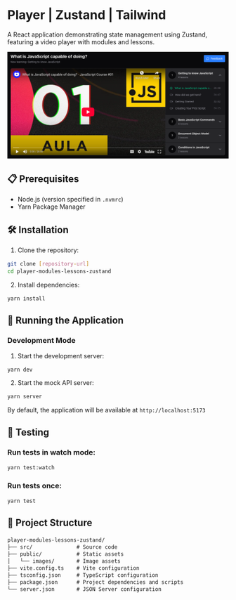 # Player | Zustand | Tailwind

A React application demonstrating state management using Zustand, featuring a video player with modules and lessons.

![Application Demo](./public/images/app-demo.png)

## 📋 Prerequisites

- Node.js (version specified in `.nvmrc`)
- Yarn Package Manager

## 🛠️ Installation

1. Clone the repository:

```bash
git clone [repository-url]
cd player-modules-lessons-zustand
```

2. Install dependencies:

```bash
yarn install
```

## 🚀 Running the Application

### Development Mode

1. Start the development server:

```bash
yarn dev
```

2. Start the mock API server:

```bash
yarn server
```

By default, the application will be available at `http://localhost:5173`

## 🧪 Testing

### Run tests in watch mode:

```bash
yarn test:watch
```

### Run tests once:

```bash
yarn test
```

## 📁 Project Structure

```
player-modules-lessons-zustand/
├── src/              # Source code
├── public/           # Static assets
│   └── images/       # Image assets
├── vite.config.ts    # Vite configuration
├── tsconfig.json     # TypeScript configuration
├── package.json      # Project dependencies and scripts
└── server.json       # JSON Server configuration
```
